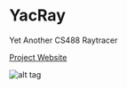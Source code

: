 # YacRay
Yet Another CS488 Raytracer

[Project Website](http://lawsonfulton.com/YacRay)

![alt tag](https://raw.githubusercontent.com/zero-impact/YacRay/master/images/reflect.png)
